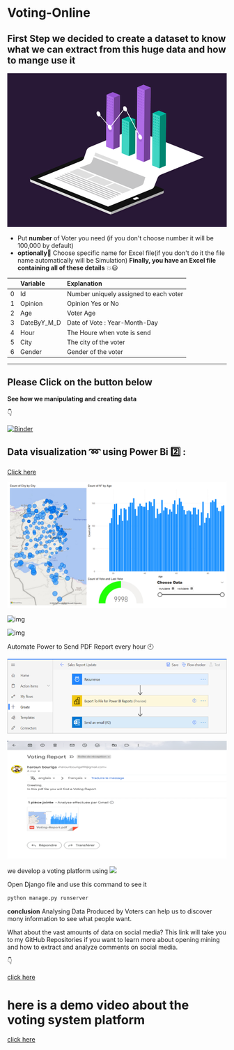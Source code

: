 # Voting-Online

## First Step we decided to create a dataset to know what we can extract from this huge data and how to mange use it

![img](images/gif.gif)

- Put **number** of Voter you need (if you don't choose number it will be 100,000 by default)
- **optionally**:rose: Choose specific name for Excel file(if you don't do it the file name automatically will be Simulation)
  **Finally, you have an Excel file containing all of these details** :boom::smiley:

|     | Variable    | Explanation                            |
| --: | :---------- | :------------------------------------- |
|   0 | Id          | Number uniquely assigned to each voter |
|   1 | Opinion     | Opinion Yes or No                      |
|   2 | Age         | Voter Age                              |
|   3 | DateByY_M_D | Date of Vote : Year-Month-Day          |
|   4 | Hour        | The Houre when vote is send            |
|   5 | City        | The city of the voter                  |
|  6  | Gender      | Gender of the voter                    |

---

<h2>Please Click on the button below  </h1>

**See how we manipulating and creating data**

:point_down:

[![Binder](https://mybinder.org/badge_logo.svg)](https://mybinder.org/v2/gh/HarounTheGreat/Voting-System/main?filepath=index.ipynb)

## Data visualization :loop: using Power Bi :two: :

[Click here](https://drive.google.com/drive/folders/1lzlbsA1hEccba5gHoPWEhuBA5Et1lC-U?usp=share_link)

![img](images/Resultat.jpg)


![img](images/2.gif)

![img](images/3.gif)

Automate Power to Send PDF Report every hour :clock10:

![img](images/capture.png)

![img](images/Picture2.png)

we develop a voting platform using <img height="30" src='https://logos-download.com/wp-content/uploads/2019/06/Django_Logo.png' /> 

Open Django file and use this command to see it


```python
python manage.py runserver
```

<!-- ![img](images/data.gif) -->


**conclusion**
Analysing Data Produced by Voters can help us to discover mony information to see what people want.

What about the vast amounts of data on social media? This link will take you to my GitHub Repositories if you want to learn more about opening mining and how to extract and analyze comments on social media.

:point_down:

[click here](https://github.com/HarounTheGreat/Data-Analytics)

<h1> here is a demo video about the voting system platform </h1>

[click here](https://drive.google.com/file/d/1aP7CK2d3qGBdrupV53I9Q-kbqPeU-u3h/view?usp=share_link)
